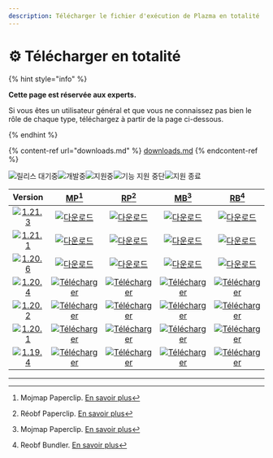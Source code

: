 ```yaml
---
description: Télécharger le fichier d'exécution de Plazma en totalité
---
```


# ⚙️ Télécharger en totalité

{% hint style="info" %}

**Cette page est réservée aux experts.**

Si vous êtes un utilisateur général et que vous ne connaissez pas bien le rôle de chaque type,
téléchargez à partir de la page ci-dessous.

{% endhint %}

{% content-ref url="downloads.md" %}
[downloads.md](downloads.md)
{% endcontent-ref %}

[wtr]: https://badge.plazmamc.org/0/En%20attente%20de%20publication

![릴리스 대기중][wtr]![개발중](https://badge.plazmamc.org/1/개발중)![지원중](https://badge.plazmamc.org/2/지원중)![기능 지원 중단](https://badge.plazmamc.org/6/기능%20지원%20중단)![지원 종료](https://badge.plazmamc.org/4/지원%20종료)

|                                      Version                                      |                                 [MP](#user-content-fn-1)[^1]                                 |                                 [RP](#user-content-fn-2)[^2]                                 |                                 [MB](#user-content-fn-3)[^3]                                 |                                 [RB](#user-content-fn-4)[^4]                                 |
| :-------------------------------------------------------------------------------: | :------------------------------------------------------------------------------------------: | :------------------------------------------------------------------------------------------: | :------------------------------------------------------------------------------------------: | :------------------------------------------------------------------------------------------: |
| [![1.21.3](https://badge.plazmamc.org/1/1.21.3)](https://git.plazmamc.org/1.21.3) |        [![다운로드](https://badge.plazmamc.org/1/다운로드)](https://dl.plazmamc.org/1.21.3/0)        |        [![다운로드](https://badge.plazmamc.org/1/다운로드)](https://dl.plazmamc.org/1.21.3/1)        |        [![다운로드](https://badge.plazmamc.org/1/다운로드)](https://dl.plazmamc.org/1.21.3/2)        |        [![다운로드](https://badge.plazmamc.org/1/다운로드)](https://dl.plazmamc.org/1.21.3/3)        |
| [![1.21.1](https://badge.plazmamc.org/6/1.21.1)](https://git.plazmamc.org/1.21.1) |        [![다운로드](https://badge.plazmamc.org/1/다운로드)](https://dl.plazmamc.org/1.21.1/0)        |        [![다운로드](https://badge.plazmamc.org/1/다운로드)](https://dl.plazmamc.org/1.21.1/1)        |        [![다운로드](https://badge.plazmamc.org/1/다운로드)](https://dl.plazmamc.org/1.21.1/2)        |        [![다운로드](https://badge.plazmamc.org/1/다운로드)](https://dl.plazmamc.org/1.21.1/3)        |
| [![1.20.6](https://badge.plazmamc.org/2/1.20.6)](https://git.plazmamc.org/1.20.6) |        [![다운로드](https://badge.plazmamc.org/1/다운로드)](https://dl.plazmamc.org/1.20.6/0)        |        [![다운로드](https://badge.plazmamc.org/1/다운로드)](https://dl.plazmamc.org/1.20.6/1)        |        [![다운로드](https://badge.plazmamc.org/1/다운로드)](https://dl.plazmamc.org/1.20.6/2)        |        [![다운로드](https://badge.plazmamc.org/1/다운로드)](https://dl.plazmamc.org/1.20.6/3)        |
| [![1.20.4](https://badge.plazmamc.org/6/1.20.4)](https://git.plazmamc.org/1.20.4) | [![Télécharger](https://badge.plazmamc.org/1/Télécharger)](https://dl.plazmamc.org/1.20.4/0) | [![Télécharger](https://badge.plazmamc.org/1/Télécharger)](https://dl.plazmamc.org/1.20.4/1) | [![Télécharger](https://badge.plazmamc.org/1/Télécharger)](https://dl.plazmamc.org/1.20.4/2) | [![Télécharger](https://badge.plazmamc.org/1/Télécharger)](https://dl.plazmamc.org/1.20.4/3) |
| [![1.20.2](https://badge.plazmamc.org/4/1.20.2)](https://git.plazmamc.org/1.20.2) | [![Télécharger](https://badge.plazmamc.org/1/Télécharger)](https://dl.plazmamc.org/1.20.2/0) | [![Télécharger](https://badge.plazmamc.org/1/Télécharger)](https://dl.plazmamc.org/1.20.2/1) | [![Télécharger](https://badge.plazmamc.org/1/Télécharger)](https://dl.plazmamc.org/1.20.2/2) | [![Télécharger](https://badge.plazmamc.org/1/Télécharger)](https://dl.plazmamc.org/1.20.2/3) |
| [![1.20.1](https://badge.plazmamc.org/4/1.20.1)](https://git.plazmamc.org/1.20.1) | [![Télécharger](https://badge.plazmamc.org/1/Télécharger)](https://dl.plazmamc.org/1.20.1/0) | [![Télécharger](https://badge.plazmamc.org/1/Télécharger)](https://dl.plazmamc.org/1.20.1/1) | [![Télécharger](https://badge.plazmamc.org/1/Télécharger)](https://dl.plazmamc.org/1.20.1/2) | [![Télécharger](https://badge.plazmamc.org/1/Télécharger)](https://dl.plazmamc.org/1.20.1/3) |
| [![1.19.4](https://badge.plazmamc.org/4/1.19.4)](https://git.plazmamc.org/1.19.4) | [![Télécharger](https://badge.plazmamc.org/1/Télécharger)](https://dl.plazmamc.org/1.19.4/0) | [![Télécharger](https://badge.plazmamc.org/1/Télécharger)](https://dl.plazmamc.org/1.19.4/1) | [![Télécharger](https://badge.plazmamc.org/1/Télécharger)](https://dl.plazmamc.org/1.19.4/2) | [![Télécharger](https://badge.plazmamc.org/1/Télécharger)](https://dl.plazmamc.org/1.19.4/3) |

***

[^1]: Mojmap Paperclip. [En savoir plus](../administration/getting-started#id-2)

[^2]: Réobf Paperclip. [En savoir plus](../administration/getting-started#id-2)

[^3]: Mojmap Paperclip. [En savoir plus](../administration/getting-started#id-2)

[^4]: Reobf Bundler. [En savoir plus](../administration/getting-started#id-2)
